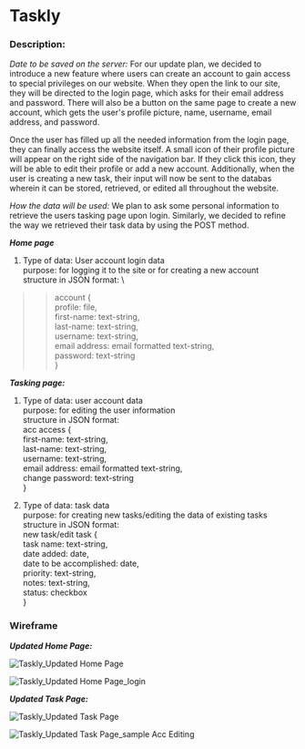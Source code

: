 # Taskly

### **Description:**
*Date to be saved on the server:* For our update plan, we decided to introduce a new feature where users can create an account to gain access to special privileges on our website. When they open the link to our site, they will be directed to the login page, which asks for their email address and password. There will also be a button on the same page to create a new account, which gets the user's profile picture, name, username, email address, and password.

Once the user has filled up all the needed information from the login page, they can finally access the website itself. A small icon of their profile picture will appear on the right side of the navigation bar. If they click this icon, they will be able to edit their profile or add a new account. Additionally, when the user is creating a new task, their input will now be sent to the   databas wherein it can be stored, retrieved, or edited all throughout the website.

*How the data will be used:* We plan to ask some personal information to retrieve the users tasking page upon login. Similarly, we decided to refine the way we retrieved their task data by using the POST method.

**_Home page_**
1. Type of data: User account login data \
purpose: for logging it to the site or for creating a new account \
structure in JSON format: \
>> account { \
                profile: file, \
   		first-name: text-string, \
     		last-name: text-string, \
       		username: text-string, \
	 	email address: email formatted text-string, \
   		password: text-string \
 	} 

**_Tasking page:_**
1. Type of data: user account data \
purpose: for editing the user information \
structure in JSON format: \
        acc access { \
    		first-name: text-string, \
    		last-name: text-string, \
    		username: text-string, \
		email address: email formatted text-string, \
		change password: text-string \
	} 

3. Type of data: task data \
purpose: for creating new tasks/editing the data of existing tasks \
structure in JSON format: \
	new task/edit task { \
		task name: text-string, \
		date added: date, \
		date to be accomplished: date, \
		priority: text-string, \
		notes: text-string, \
		status: checkbox \
  	}


### **Wireframe**

**_Updated Home Page:_**

![Taskly_Updated Home Page](https://github.com/user-attachments/assets/698e2a9e-ed31-4158-95c7-f9fa5aaccf38)

![Taskly_Updated Home Page_login](https://github.com/user-attachments/assets/bf672413-cf54-42d7-96c7-9b67501f0b7e)

**_Updated Task Page:_**

![Taskly_Updated Task Page](https://github.com/user-attachments/assets/1ed70a0a-e338-4674-ba9e-0d3a6d441dfa)

![Taskly_Updated Task Page_sample Acc Editing](https://github.com/user-attachments/assets/97a82669-b75a-4094-95ea-3a2aa6fe954b)
